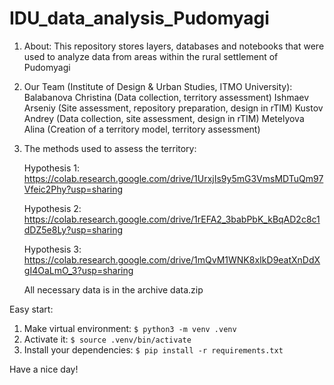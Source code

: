 # IDU_data_analysis_Pudomyagi

1. About:
   This repository stores layers, databases and notebooks that were used to analyze data from areas within the rural settlement of Pudomyagi

2. Our Team (Institute of Design & Urban Studies, ITMO University):
   Balabanova Christina (Data collection, territory assessment)
   Ishmaev Arseniy (Site assessment, repository preparation, design in rTIM)
   Kustov Andrey (Data collection, site assessment, design in rTIM)
   Metelyova Alina (Creation of a territory model, territory assessment)

3. The methods used to assess the territory:

   Hypothesis 1: https://colab.research.google.com/drive/1UrxjIs9y5mG3VmsMDTuQm97Vfeic2Phy?usp=sharing

   Hypothesis 2: https://colab.research.google.com/drive/1rEFA2_3babPbK_kBqAD2c8c1dDZ5e8Ly?usp=sharing
 
   Hypothesis 3: https://colab.research.google.com/drive/1mQvM1WNK8xIkD9eatXnDdXgI4OaLmO_3?usp=sharing

   All necessary data is in the archive data.zip

Easy start:
1. Make virtual environment: `$ python3 -m venv .venv`
2. Activate it: `$ source .venv/bin/activate`
3. Install your dependencies: `$ pip install -r requirements.txt`

Have a nice day!
